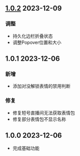## [1.0.2](https://github.com/ADJazzzz/BLSPAM/compare/1.0.1...1.0.2) 2023-12-09

### 调整

-   持久化边栏折叠状态
-   调整Popover位置和大小

## 1.0.1 2023-12-06

### 新增

-   添加对没解锁表情的禁用判断

### 修复

-   修复短号直播间无法获取表情包
-   修复部分表情包不显示名称

## 1.0.0 2023-12-06

-   完成基础功能
